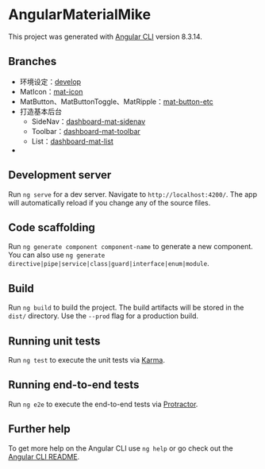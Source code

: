 # AngularMaterialMike

This project was generated with [Angular CLI](https://github.com/angular/angular-cli) version 8.3.14.

## Branches

- 环境设定：[develop](https://github.com/soonespresso/angular-material-mike/tree/develop)
- MatIcon：[mat-icon](https://github.com/soonespresso/angular-material-mike/tree/mat-icon)
- MatButton、MatButtonToggle、MatRipple：[mat-button-etc](https://github.com/soonespresso/angular-material-mike/tree/mat-button-etc)
- 打造基本后台
  - SideNav：[dashboard-mat-sidenav](https://github.com/soonespresso/angular-material-mike/tree/dashboard-mat-sidenav)
  - Toolbar：[dashboard-mat-toolbar](https://github.com/soonespresso/angular-material-mike/tree/dashboard-mat-toolbar)
  - List：[dashboard-mat-list](https://github.com/soonespresso/angular-material-mike/tree/dashboard-mat-list)
- 

## Development server

Run `ng serve` for a dev server. Navigate to `http://localhost:4200/`. The app will automatically reload if you change any of the source files.

## Code scaffolding

Run `ng generate component component-name` to generate a new component. You can also use `ng generate directive|pipe|service|class|guard|interface|enum|module`.

## Build

Run `ng build` to build the project. The build artifacts will be stored in the `dist/` directory. Use the `--prod` flag for a production build.

## Running unit tests

Run `ng test` to execute the unit tests via [Karma](https://karma-runner.github.io).

## Running end-to-end tests

Run `ng e2e` to execute the end-to-end tests via [Protractor](http://www.protractortest.org/).

## Further help

To get more help on the Angular CLI use `ng help` or go check out the [Angular CLI README](https://github.com/angular/angular-cli/blob/master/README.md).
